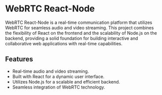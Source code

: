 # WebRTC React-Node

WebRTC React-Node is a real-time communication platform that utilizes WebRTC for seamless audio and video streaming. This project combines the flexibility of React on the frontend and the scalability of Node.js on the backend, providing a solid foundation for building interactive and collaborative web applications with real-time capabilities.

## Features

- Real-time audio and video streaming.
- Built with React for a dynamic user interface.
- Utilizes Node.js for a scalable and efficient backend.
- Seamless integration of WebRTC technology.
